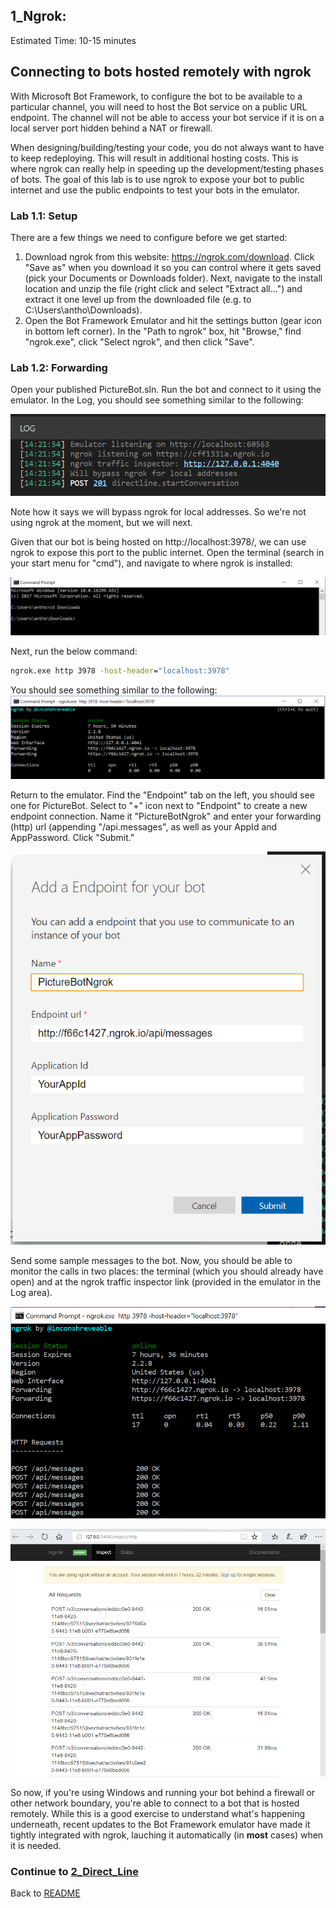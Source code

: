 ## 1_Ngrok:
Estimated Time: 10-15 minutes

## Connecting to bots hosted remotely with ngrok

With Microsoft Bot Framework, to configure the bot to be available to a particular channel, you will need to host the Bot service on a public URL endpoint. The channel will not be able to access your bot service if it is on a local server port hidden behind a NAT or firewall.  

When designing/building/testing your code, you do not always want to have to keep redeploying. This will result in additional hosting costs. This is where ngrok can really help in speeding up the development/testing phases of bots. The goal of this lab is to use ngrok to expose your bot to public internet and use the public endpoints to test your bots in the emulator.

### Lab 1.1: Setup  

There are a few things we need to configure before we get started:

1. Download ngrok from this website: https://ngrok.com/download. Click "Save as" when you download it so you can control where it gets saved (pick your Documents or Downloads folder). Next, navigate to the install location and unzip the file (right click and select "Extract all...") and extract it one level up from the downloaded file (e.g. to  C:\Users\antho\Downloads\).  
2. Open the Bot Framework Emulator and hit the settings button (gear icon in bottom left corner). In the "Path to ngrok" box, hit "Browse," find "ngrok.exe", click "Select ngrok", and then click "Save".

### Lab 1.2: Forwarding  

Open your published PictureBot.sln. Run the bot and connect to it using the emulator. In the Log, you should see something similar to the following:  

![ngrok](./resources/assets/ngrok.png)

Note how it says we will bypass ngrok for local addresses. So we're not using ngrok at the moment, but we will next.  

Given that our bot is being hosted on http://localhost:3978/, we can use ngrok to expose this port to the public internet. Open the terminal (search in your start menu for "cmd"), and navigate to where ngrok is installed:

![cd downloads](./resources/assets/cddownloads.png)

Next, run the below command:

```cmd
ngrok.exe http 3978 -host-header="localhost:3978"
```

You should see something similar to the following:
![ngrokrunning](./resources/assets/ngrokrunning.png)

Return to the emulator. Find the "Endpoint" tab on the left, you should see one for PictureBot. Select to "+" icon next to "Endpoint" to create a new endpoint connection. Name it "PictureBotNgrok" and enter your forwarding (http) url (appending "/api.messages", as well as your AppId and AppPassword. Click "Submit."

![endpoint](./resources/assets/endpoint.png)

Send some sample messages to the bot. Now, you should be able to monitor the calls in two places: the terminal (which you should already have open) and at the ngrok traffic inspector link (provided in the emulator in the Log area).  

![terminal view](./resources/assets/terminal.png)

![inspector](./resources/assets/inspector.png)

So now, if you're using Windows and running your bot behind a firewall or other network boundary, you're able to connect to a bot that is hosted remotely. While this is a good exercise to understand what's happening underneath, recent updates to the Bot Framework emulator have made it tightly integrated with ngrok, lauching it automatically (in **most** cases) when it is needed. 

### Continue to [2_Direct_Line](./2_Direct_Line.md)
Back to [README](./0_README.md)
